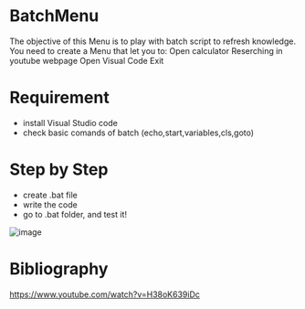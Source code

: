 # BatchMenu
The objective of this Menu is to play with batch script to refresh knowledge. 
You need to create a Menu that let you to: 
Open calculator
Reserching in youtube webpage 
Open Visual Code
Exit

# Requirement
- install Visual Studio code
- check basic comands of batch (echo,start,variables,cls,goto)

# Step by Step
- create .bat file
- write the code
- go to .bat folder, and test it!

![image](https://github.com/Daiana-SG/BatchMenu/assets/13037287/bbcad090-95f6-4cf9-abab-8fdeaf673d13)

# Bibliography 
https://www.youtube.com/watch?v=H38oK639iDc


